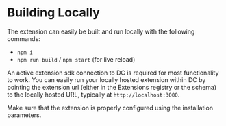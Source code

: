 # Building Locally

The extension can easily be built and run locally with the following commands:

- `npm i`
- `npm run build` / `npm start` (for live reload)

An active extension sdk connection to DC is required for most functionality to work. You can easily run your locally hosted extension within DC by pointing the extension url (either in the Extensions registry or the schema) to the locally hosted URL, typically at `http://localhost:3000`.

Make sure that the extension is properly configured using the installation parameters.